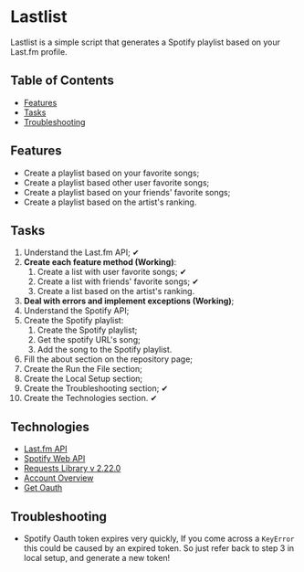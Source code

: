 # Lastlist

Lastlist is a simple script that generates a Spotify playlist based on your Last.fm profile. 

## Table of Contents
* [Features](#Features)
* [Tasks](#Tasks)
* [Troubleshooting](#Troubleshooting)

## Features
* Create a playlist based on your favorite songs;
* Create a playlist based other user favorite songs;
* Create a playlist based on your friends' favorite songs;
* Create a playlist based on the artist's ranking.

## Tasks
1. Understand the Last.fm API; ✔
2. **Create each feature method (Working)**:
	1. Create a list with user favorite songs; ✔
	2. Create a list with friends' favorite songs; ✔
	3. Create a list based on the artist's ranking.
3. **Deal with errors and implement exceptions (Working)**;
4. Understand the Spotify API;
5. Create the Spotify playlist:
	1. Create the Spotify playlist;
	2. Get the spotify URL's song;
	3. Add the song to the Spotify playlist.
6. Fill the about section on the repository page;
7. Create the Run the File section;
8. Create the Local Setup section;
9. Create the Troubleshooting section; ✔
10. Create the Technologies section. ✔

## Technologies
* [Last.fm API]
* [Spotify Web API]
* [Requests Library v 2.22.0]
* [Account Overview]
* [Get Oauth]

## Troubleshooting
* Spotify Oauth token expires very quickly, If you come across a `KeyError` this could
be caused by an expired token. So just refer back to step 3 in local setup, and generate a new
token! 

   [Last.fm API]:  <https://www.last.fm/api/intro>
   [Spotify Web API]: <https://developer.spotify.com/documentation/web-api/>
   [Requests Library v 2.22.0]: <https://requests.readthedocs.io/en/master/>
   [Account Overview]: <https://www.spotify.com/us/account/overview/>
   [Get Oauth]: <https://developer.spotify.com/console/post-playlists/>
